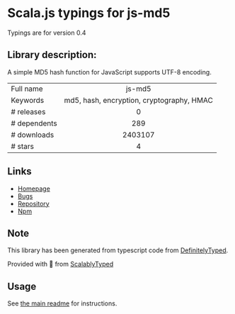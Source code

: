 
# Scala.js typings for js-md5

Typings are for version 0.4

## Library description:
A simple MD5 hash function for JavaScript supports UTF-8 encoding.

|                    |                 |
| ------------------ | :-------------: |
| Full name          | js-md5 |
| Keywords           | md5, hash, encryption, cryptography, HMAC |
| # releases         | 0 |
| # dependents       | 289 |
| # downloads        | 2403107 |
| # stars            | 4 |

## Links
- [Homepage](https://github.com/emn178/js-md5)
- [Bugs](https://github.com/emn178/js-md5/issues)
- [Repository](https://github.com/emn178/js-md5)
- [Npm](https://www.npmjs.com/package/js-md5)
    


## Note
This library has been generated from typescript code from [DefinitelyTyped](https://definitelytyped.org).

Provided with :purple_heart: from [ScalablyTyped](https://github.com/oyvindberg/ScalablyTyped)

## Usage
See [the main readme](../../readme.md) for instructions.


